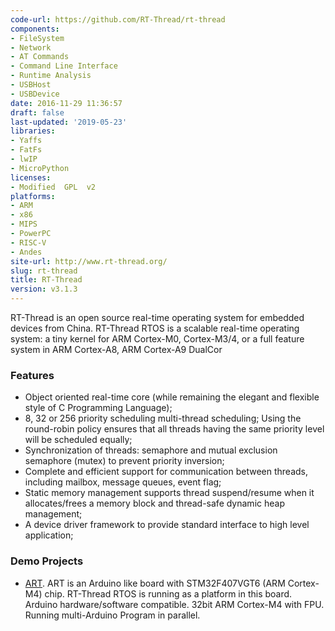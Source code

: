 ```yaml
---
code-url: https://github.com/RT-Thread/rt-thread
components:
- FileSystem
- Network
- AT Commands
- Command Line Interface
- Runtime Analysis
- USBHost
- USBDevice
date: 2016-11-29 11:36:57
draft: false
last-updated: '2019-05-23'
libraries:
- Yaffs
- FatFs
- lwIP
- MicroPython
licenses:
- Modified  GPL  v2
platforms:
- ARM
- x86
- MIPS
- PowerPC
- RISC-V
- Andes
site-url: http://www.rt-thread.org/
slug: rt-thread
title: RT-Thread
version: v3.1.3
---
```

RT-Thread is an open source real-time operating system for embedded devices from China. RT-Thread RTOS is a scalable real-time operating system: a tiny kernel for ARM Cortex-M0, Cortex-M3/4, or a full feature system in ARM Cortex-A8, ARM Cortex-A9 DualCor

<!--more-->

### Features
- Object oriented real-time core (while remaining the elegant and flexible style of C Programming Language);
- 8, 32 or 256 priority scheduling multi-thread scheduling; Using the round-robin policy ensures that all threads having the same priority level will be scheduled equally;
- Synchronization of threads: semaphore and mutual exclusion semaphore (mutex) to prevent priority inversion;
- Complete and efficient support for communication between threads, including mailbox, message queues, event flag;
- Static memory management supports thread suspend/resume when it allocates/frees a memory block and thread-safe dynamic heap management;
- A device driver framework to provide standard interface to high level application;


### Demo Projects
- [ART](https://github.com/RT-Thread/ART). ART is an Arduino like board with STM32F407VGT6 (ARM Cortex-M4) chip. RT-Thread RTOS is running as a platform in this board. Arduino hardware/software compatible. 32bit ARM Cortex-M4 with FPU. Running multi-Arduino Program in parallel.
